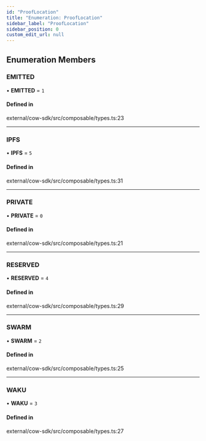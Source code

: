 ```yaml
---
id: "ProofLocation"
title: "Enumeration: ProofLocation"
sidebar_label: "ProofLocation"
sidebar_position: 0
custom_edit_url: null
---
```


## Enumeration Members

### EMITTED

• **EMITTED** = ``1``

#### Defined in

external/cow-sdk/src/composable/types.ts:23

___

### IPFS

• **IPFS** = ``5``

#### Defined in

external/cow-sdk/src/composable/types.ts:31

___

### PRIVATE

• **PRIVATE** = ``0``

#### Defined in

external/cow-sdk/src/composable/types.ts:21

___

### RESERVED

• **RESERVED** = ``4``

#### Defined in

external/cow-sdk/src/composable/types.ts:29

___

### SWARM

• **SWARM** = ``2``

#### Defined in

external/cow-sdk/src/composable/types.ts:25

___

### WAKU

• **WAKU** = ``3``

#### Defined in

external/cow-sdk/src/composable/types.ts:27
